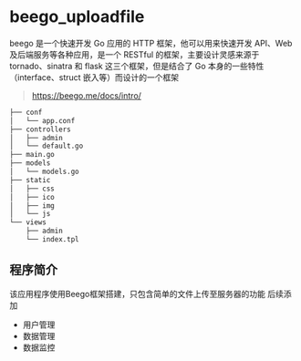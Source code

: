 # beego_uploadfile

beego 是一个快速开发 Go 应用的 HTTP 框架，他可以用来快速开发 API、Web 及后端服务等各种应用，是一个 RESTful 的框架，主要设计灵感来源于 tornado、sinatra 和 flask 这三个框架，但是结合了 Go 本身的一些特性（interface、struct 嵌入等）而设计的一个框架

>https://beego.me/docs/intro/

```bash
├── conf
│   └── app.conf
├── controllers
│   ├── admin
│   └── default.go
├── main.go
├── models
│   └── models.go
├── static
│   ├── css
│   ├── ico
│   ├── img
│   └── js
└── views
    ├── admin
    └── index.tpl
```

## 程序简介

该应用程序使用Beego框架搭建，只包含简单的文件上传至服务器的功能
后续添加
- 用户管理
- 数据管理
- 数据监控